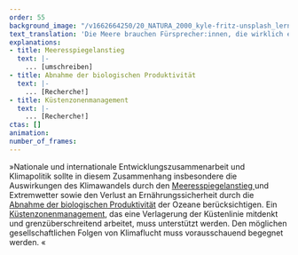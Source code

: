 ```yaml
---
order: 55
background_image: "/v1662664250/20_NATURA_2000_kyle-fritz-unsplash_lern2r_bgz3ot.jpg"
text_translation: 'Die Meere brauchen Fürsprecher:innen, die wirklich etwas zu sagen haben. Und diese brauchen Geld, um die seit Jahrzehnten überfälligen To-Dos endlich angehen zu können.'
explanations:
- title: Meeresspiegelanstieg
  text: |-
    ... [umschreiben]
- title: Abnahme der biologischen Produktivität
  text: |-
    ... [Recherche!]
- title: Küstenzonenmanagement
  text: |-
    ... [Recherche!]
ctas: []
animation:
number_of_frames:
---
```

»Nationale und internationale Entwicklungszusammenarbeit und Klimapolitik sollte in diesem Zusammenhang insbesondere die Auswirkungen des Klimawandels durch den [Meeresspiegelanstieg ](# "Meeresspiegelanstieg")und Extremwetter sowie den Verlust an Ernährungssicherheit durch die [Abnahme der biologischen Produktivität](# "Abnahme der biologischen Produktivität") der Ozeane berücksichtigen. Ein [Küstenzonenmanagement](# "Küstenzonenmanagement"), das eine Verlagerung der Küstenlinie mitdenkt und grenzüberschreitend arbeitet, muss unterstützt werden. Den möglichen gesellschaftlichen Folgen von Klimaflucht muss vorausschauend begegnet werden. «